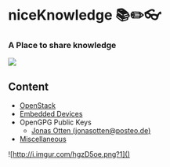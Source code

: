 # niceKnowledge  :books::pencil2::eyeglasses:
### A Place to share knowledge

![](http://i.imgur.com/SWoGYMR.gif)

## Content
- [OpenStack](openstack)
- [Embedded Devices](embedded_devices)
- OpenGPG Public Keys
  - [Jonas Otten (jonasotten@posteo.de)](keys/jonasotten_posteo-de.asc)
- [Miscellaneous](miscellaneous)

![http://i.imgur.com/hgzD5oe.png?1]()
